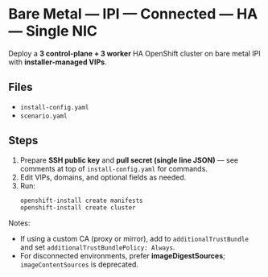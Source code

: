 # Bare Metal — IPI — Connected — HA — Single NIC

Deploy a **3 control-plane + 3 worker** HA OpenShift cluster on bare metal IPI with **installer-managed VIPs**.

## Files
- `install-config.yaml`
- `scenario.yaml`

## Steps
1. Prepare **SSH public key** and **pull secret (single line JSON)** — see comments at top of `install-config.yaml` for commands.
2. Edit VIPs, domains, and optional fields as needed.
3. Run:
   ```bash
   openshift-install create manifests
   openshift-install create cluster
   ```

Notes:
- If using a custom CA (proxy or mirror), add to `additionalTrustBundle` and set `additionalTrustBundlePolicy: Always`.
- For disconnected environments, prefer **imageDigestSources**; `imageContentSources` is deprecated.
